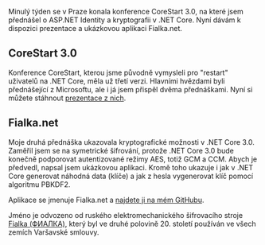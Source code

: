 <!-- dcterms:title = Fialka.net a CoreStart - materiály z konference -->
<!-- dcterms:abstract = Minulý týden se v Praze konala konference CoreStart 3.0, na které jsem přednášel o ASP.NET Identity a kryptografii v .NET Core. Nyní dávám k dispozici prezentace a ukázkovou aplikaci Fialka.net. -->
<!-- dcterms:creator = Michal Altair Valášek -->
<!-- x4w:pictureUrl = /perex-pictures/20190706-corestart-a-fialka.jpg -->
<!-- x4w:pictureWidth = 150 -->
<!-- x4w:pictureHeight = 150 -->
<!-- x4w:coverUrl = /cover-pictures/20190706-corestart-a-fialka.jpg -->
<!-- x4w:coverCredits = Fichtenspargel via Wikimedia Commons, CC BY-SA -->
<!-- x4w:category = Akce a události -->
<!-- dcterms:dateAccepted = 2019-06-14 -->

Minulý týden se v Praze konala konference CoreStart 3.0, na které jsem přednášel o ASP.NET Identity a kryptografii v .NET Core. Nyní dávám k dispozici prezentace a ukázkovou aplikaci Fialka.net.

## CoreStart 3.0

Konference CoreStart, kterou jsme původně vymysleli pro "restart" uživatelů na .NET Core, měla už třetí verzi. Hlavními hvězdami byli přednášející z Microsoftu, ale i já jsem přispěl dvěma přednáškami. Nyní si můžete stáhnout [prezentace z nich](https://www.cdn.altairis.cz/Blog/2019/20190607-corestart3.zip).

## Fialka.net

Moje druhá přednáška ukazovala kryptografické možnosti v .NET Core 3.0. Zaměřil jsem se na symetrické šifrování, protože .NET Core 3.0 bude konečně podporovat autentizované režimy AES, totiž GCM a CCM. Abych je předvedl, napsal jsem ukázkovou aplikaci. Kromě toho ukazuje i jak v .NET Core generovat náhodná data (klíče) a jak z hesla vygenerovat klíč pomocí algoritmu PBKDF2.

Aplikace se jmenuje Fialka.net a [najdete ji na mém GitHubu](https://github.com/ridercz/Fialka.net).

Jméno je odvozeno od ruského elektromechanického šifrovacího stroje [Fialka (ФИАЛКА)](https://www.cryptomuseum.com/crypto/fialka/), který byl ve druhé polovině 20. století používán ve všech zemích Varšavské smlouvy.